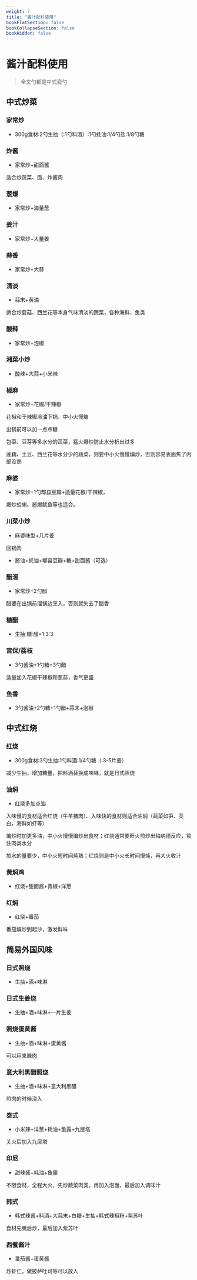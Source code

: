 ```yaml
---
weight: 7
title: "酱汁配料使用"
bookFlatSection: false
bookCollapseSection: false
bookHidden: false
---
```


# 酱汁配料使用

> 全文勺都是中式瓷勺

## 中式炒菜

### 家常炒

- 300g食材∶2勺生抽（∶1勺料酒）∶1勺蚝油∶1/4勺盐∶1/8勺糖

### 炸酱

- 家常炒+甜面酱

适合炒蔬菜、面、炸酱肉

### 葱爆

- 家常炒+海量葱

### 姜汁

- 家常炒+大量姜

### 蒜香

- 家常炒+大蒜

### 清淡

- 蒜末+黄油

适合炒蘑菇、西兰花等本身气味清淡的蔬菜，各种海鲜、鱼类

### 酸辣

- 家常炒+泡椒

### 湘菜小炒

- 酸辣+大蒜+小米辣

### 椒麻

- 家常炒+花椒/干辣椒

花椒和干辣椒冷油下锅，中小火慢煸

出锅前可以加一点点糖

包菜、豆芽等多水分的蔬菜，猛火爆炒防止水分析出过多

莲藕、土豆、西兰花等水分少的蔬菜，则要中小火慢慢煸炒，否则容易表面焦了内部没熟

### 麻婆

- 家常炒+1勺郫县豆瓣+适量花椒/干辣椒，

爆炒蛤蜊、酱爆鱿鱼等也适合。

### 川菜小炒

- 麻婆味型+几片姜

回锅肉

- 酱油+蚝油+郫县豆瓣+糖+甜面酱（可选）

### 醋溜

- 家常炒+2勺醋

醋要在出锅前溜锅边烹入，否则就失去了醋香

### 糖醋

- 生抽∶糖∶醋=1∶3∶3

### 宫保/荔枝

- 3勺酱油+1勺糖+3勺醋

适量加入花椒干辣椒和葱蒜，香气更盛

### 鱼香

- 3勺酱油+2勺糖+1勺醋+蒜末+泡椒

## 中式红烧

### 红烧

- 300g食材∶3勺生抽∶1勺料酒∶1/4勺糖（∶3-5片姜）

减少生抽，增加糖量，把料酒替换成味啉，就是日式照烧

### 油焖

- 红烧多加点油

入味慢的食材适合红烧（牛羊猪肉）、入味快的食材则适合油焖（蔬菜如笋、茭白，海鲜如虾等）

煸炒时加更多油，中小火慢慢煸炒出食材；红烧通常要旺火煎炒出梅纳德反应，锁住肉类水分

加水的量要少，中小火短时间炖熟；红烧则是中小火长时间慢炖，再大火收汁

### 黄焖鸡

- 红烧+甜面酱+青椒+洋葱

### 红焖

- 红烧+番茄

番茄煸炒到起沙，激发鲜味

## 简易外国风味

### 日式照烧

- 生抽+酒+味淋

### 日式生姜烧

- 生抽+酒+味淋+一片生姜

### 照烧蛋黄酱

- 生抽+酒+味淋+蛋黄酱

可以用来腌肉

### 意大利黑醋照烧

- 生抽+酒+味淋+意大利黑醋

煎肉的时候浇入

### 泰式

- 小米辣+洋葱+耗油+鱼露+九层塔

关火后加入九层塔

### 印尼

- 甜辣酱+耗油+鱼露

不限食材，全程大火，先炒蔬菜肉类，再加入泡面，最后加入调味汁

### 韩式

- 韩式辣酱+料酒+大蒜末+白糖+生抽+韩式辣椒粉+紫苏叶

食材先腌后炒，最后加入紫苏叶

### 西餐酱汁

- 番茄酱+蛋黄酱

炒虾仁，做披萨吐司等可以放入
